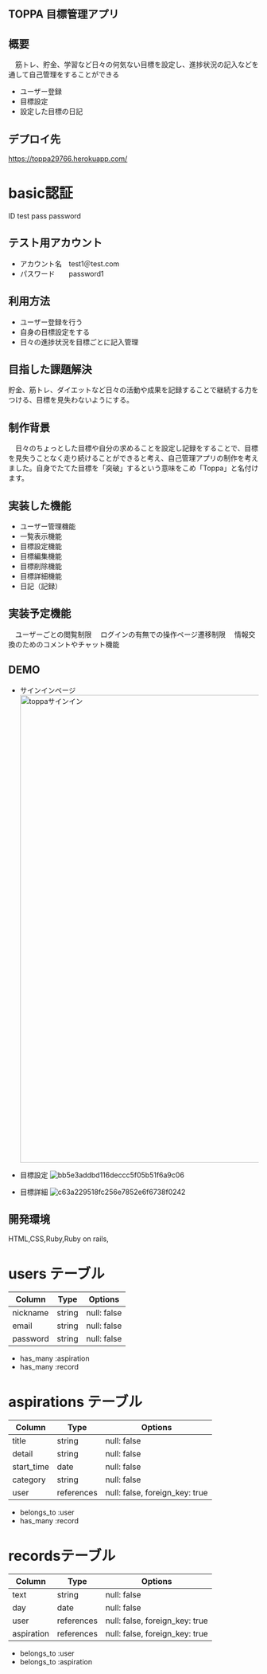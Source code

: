 ## TOPPA 目標管理アプリ

## 概要
　筋トレ、貯金、学習など日々の何気ない目標を設定し、進捗状況の記入などを通して自己管理をすることができる

* ユーザー登録
* 目標設定
* 設定した目標の日記

## デプロイ先
  https://toppa29766.herokuapp.com/

# basic認証
  ID   test
  pass password

## テスト用アカウント

* アカウント名　test1＠test.com
* パスワード　　password1

## 利用方法
* ユーザー登録を行う
* 自身の目標設定をする
* 日々の進捗状況を目標ごとに記入管理

## 目指した課題解決
  貯金、筋トレ、ダイエットなど日々の活動や成果を記録することで継続する力をつける、目標を見失わないようにする。

## 制作背景
　日々のちょっとした目標や自分の求めることを設定し記録をすることで、目標を見失うことなく走り続けることができると考え、自己管理アプリの制作を考えました。自身でたてた目標を「突破」するという意味をこめ「Toppa」と名付けます。

## 実装した機能
* ユーザー管理機能
* 一覧表示機能
* 目標設定機能
* 目標編集機能
* 目標削除機能
* 目標詳細機能
* 日記（記録）

## 実装予定機能
　ユーザーごとの閲覧制限
　ログインの有無での操作ページ遷移制限
　情報交換のためのコメントやチャット機能

## DEMO
* サインインページ
  <img width="939" alt="toppaサインイン" src="https://user-images.githubusercontent.com/70507300/102573781-94781500-4132-11eb-93cf-351674894503.png">

* 目標設定
  ![bb5e3addbd116deccc5f05b51f6a9c06](https://user-images.githubusercontent.com/70507300/102574324-d190d700-4133-11eb-9939-7c07a0610b88.gif)

* 目標詳細
  ![c63a229518fc256e7852e6f6738f0242](https://user-images.githubusercontent.com/70507300/102574612-8b884300-4134-11eb-92e2-f1d4406aecd9.gif)

## 開発環境
  HTML,CSS,Ruby,Ruby on rails,

# users テーブル
| Column    | Type   | Options     |
| --------- | ------ | ----------- |
| nickname  | string | null: false |
| email     | string | null: false |
| password  | string | null: false |

- has_many :aspiration
- has_many :record

# aspirations テーブル
| Column     | Type       | Options                        |
| ---------- | ---------- | ------------------------------ |
| title      | string     | null: false                    |
| detail     | string     | null: false                    |
| start_time | date       | null: false                    |
| category   | string     | null: false                    |
| user       | references | null: false, foreign_key: true |

- belongs_to :user
- has_many :record

# recordsテーブル
| Column     | Type       | Options                        |
| ---------- | ---------- | ------------------------------ |
| text       | string     | null: false                    |
| day        | date       | null: false                    |
| user       | references | null: false, foreign_key: true |
| aspiration | references | null: false, foreign_key: true |

- belongs_to :user
- belongs_to :aspiration
